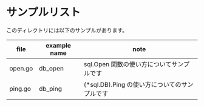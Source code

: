# サンプルリスト

このディレクトリには以下のサンプルがあります。

|file|example name|note|
|----|------------|----|
|open.go|db\_open|sql.Open 関数の使い方についてサンプルです|
|ping.go|db\_ping|(*sql.DB).Ping の使い方についてのサンプルです|
